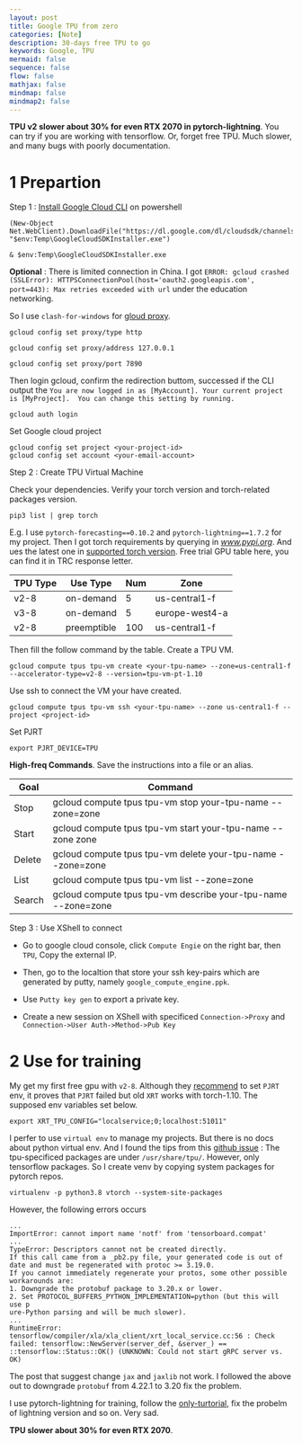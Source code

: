 ```yaml
---
layout: post
title: Google TPU from zero
categories: [Note]
description: 30-days free TPU to go
keywords: Google, TPU
mermaid: false
sequence: false
flow: false
mathjax: false
mindmap: false
mindmap2: false
---
```


**TPU v2 slower about 30% for even RTX 2070 in pytorch-lightning**. You can try if you are working with tensorflow. Or, forget free TPU. Much slower, and many bugs with poorly documentation.

# 1 Prepartion

Step 1 : [Install Google Cloud CLI](https://cloud.google.com/sdk/docs/install?hl=zh-cn) on powershell

```shell
(New-Object Net.WebClient).DownloadFile("https://dl.google.com/dl/cloudsdk/channels/rapid/GoogleCloudSDKInstaller.exe", "$env:Temp\GoogleCloudSDKInstaller.exe")

& $env:Temp\GoogleCloudSDKInstaller.exe
```

**Optional** : There is limited connection in China. I got `ERROR: gcloud crashed (SSLError): HTTPSConnectionPool(host='oauth2.googleapis.com', port=443): Max retries exceeded with url` under the education networking.

So I use `clash-for-windows` for [gloud proxy](https://cloud.google.com/sdk/docs/proxy-settings?hl=zh-cn). 

```shell
gcloud config set proxy/type http

gcloud config set proxy/address 127.0.0.1

gcloud config set proxy/port 7890
```

Then login gcloud, confirm the redirection buttom, successed if the CLI output the `You are now logged in as [MyAccount].
Your current project is [MyProject].  You can change this setting by running.` 
```shell
gcloud auth login
```

Set Google cloud project

```shell
gcloud config set project <your-project-id>
gcloud config set account <your-email-account>
```

Step 2 : Create TPU Virtual Machine

Check your dependencies. Verify your torch version and torch-related packages version.

```shell
pip3 list | grep torch
```

E.g. I use `pytorch-forecasting==0.10.2` and `pytorch-lightning==1.7.2` for my project. Then I got torch requirements by querying in *www.pypi.org*. And ues the latest one in [supported torch version](https://cloud.google.com/tpu/docs/supported-tpu-versions?hl=zh-cn#pytorch). Free trial GPU table here, you can find it in TRC response letter.

TPU Type| Use Type | Num | Zone
---|---|--- |---
 v2-8 | on-demand | 5 | us-central1-f
 v3-8 | on-demand | 5 | europe-west4-a
 v2-8 | preemptible | 100 | us-central1-f

Then fill the follow command by the table. Create a TPU VM.

```shell
gcloud compute tpus tpu-vm create <your-tpu-name> --zone=us-central1-f --accelerator-type=v2-8 --version=tpu-vm-pt-1.10
```

Use ssh to connect the VM your have created.

```shell
gcloud compute tpus tpu-vm ssh <your-tpu-name> --zone us-central1-f --project <project-id>
```

Set PJRT

```shell
export PJRT_DEVICE=TPU
```

**High-freq Commands**. Save the instructions into a file or an alias.

|Goal|Command|
---|---
| Stop | gcloud compute tpus tpu-vm stop your-tpu-name --zone=zone
| Start | gcloud compute tpus tpu-vm start your-tpu-name --zone  zone
| Delete | gcloud compute tpus tpu-vm delete your-tpu-name --zone=zone |
| List | gcloud compute tpus tpu-vm list --zone=zone
| Search | gcloud compute tpus tpu-vm describe your-tpu-name --zone=zone

Step 3 : Use XShell to connect

- Go to google cloud console, click `Compute Engie` on the right bar, then `TPU`, Copy the external IP.

- Then, go to the localtion that store your ssh key-pairs which are generated by putty, namely `google_compute_engine.ppk`. 

- Use `Putty key gen` to export a private key.

- Create a new session on XShell with specificed `Connection->Proxy` and `Connection->User Auth->Method->Pub Key`

# 2 Use for training

My get my first free gpu with `v2-8`. Although they [recommend](https://cloud.google.com/tpu/docs/pytorch-xla-ug-tpu-vm?hl=zh-cn#prjt) to set `PJRT` env, it proves that `PJRT` failed but old `XRT` works with torch-1.10. The supposed env variables set below.

```shell
export XRT_TPU_CONFIG="localservice;0;localhost:51011"
```

I perfer to use `virtual env` to manage my projects. But there is no docs about python virtual env. And I found the tips from this [github issue](https://github.com/tensorflow/tensorflow/issues/52149#issuecomment-946100527) : The tpu-specificed packages are under `/usr/share/tpu/`. However, only tensorflow packages. So I create venv by copying system packages for pytorch repos.

```shell
virtualenv -p python3.8 vtorch --system-site-packages
```

However, the following errors occurs
```shell
...
ImportError: cannot import name 'notf' from 'tensorboard.compat'
...
TypeError: Descriptors cannot not be created directly.                    If this call came from a _pb2.py file, your generated code is out of date and must be regenerated with protoc >= 3.19.0.                            If you cannot immediately regenerate your protos, some other possible workarounds are:                                                               1. Downgrade the protobuf package to 3.20.x or lower.                     2. Set PROTOCOL_BUFFERS_PYTHON_IMPLEMENTATION=python (but this will use p
ure-Python parsing and will be much slower).
...
RuntimeError: tensorflow/compiler/xla/xla_client/xrt_local_service.cc:56 : Check failed: tensorflow::NewServer(server_def, &server_) == ::tensorflow::Status::OK() (UNKNOWN: Could not start gRPC server vs. OK)
```

The post that suggest change `jax` and `jaxlib` not work. I followed the above out to downgrade `protobuf` from 4.22.1 to 3.20 fix the problem.

I use pytorch-lightning for training, follow the [only-turtorial](https://lightning.ai/docs/pytorch/stable/notebooks/lightning_examples/datamodules.html), fix the probelm of lightning version and so on. Very sad.

**TPU slower about 30% for even RTX 2070**.
